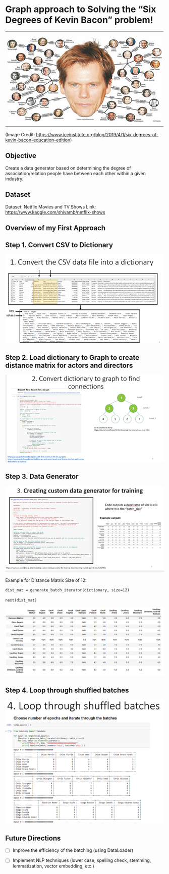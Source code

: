 # Graph approach to Solving the “Six Degrees of Kevin Bacon” problem!

![image info](./pics/KevinBacon6degrees.png)

(Image Credit: https://www.iceinstitute.org/blog/2019/4/1/six-degrees-of-kevin-bacon-education-edition)

## Objective

Create a data generator based on determining the degree of association/relation people have between each other within a given industry. 


## Dataset

Dataset: Netflix Movies and TV Shows
Link: https://www.kaggle.com/shivamb/netflix-shows

## Overview of my First Approach

## Step 1. Convert CSV to Dictionary

![image info](./pics/Step1.png)

## Step 2. Load dictionary to Graph to create distance matrix for actors and directors

![image info](./pics/Step2.png)

## Step 3. Data Generator

![image info](./pics/Step3.png)


Example for Distance Matrix Size of 12:

```
dist_mat = generate_batch_iterator(dictionary, size=12)

next(dist_mat)

```

![image info](./pics/output.png)


## Step 4. Loop through shuffled batches

![image info](./pics/Step4.png)


## Future Directions

- [ ] Improve the efficiency of the batching (using DataLoader)
- [ ] Implement NLP techniques (lower case, spelling check, stemming, lemmatization, vector embedding, etc.)




